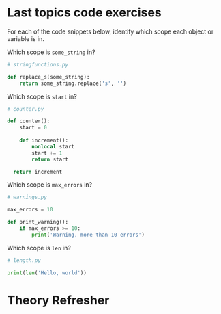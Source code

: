 # Last topics code exercises

For each of the code snippets below, identify which scope each object or variable is in.

Which scope is `some_string` in?
```python
# stringfunctions.py

def replace_s(some_string):
	return some_string.replace('s', '')
```

Which scope is `start` in?
```python
# counter.py

def counter():
	start = 0
	
	def increment():
		nonlocal start
		start += 1
		return start

  return increment
```

Which scope is `max_errors` in?
```python
# warnings.py

max_errors = 10

def print_warning():
	if max_errors >= 10:
		print('Warning, more than 10 errors')
```

Which scope is `len` in?
```python
# length.py

print(len('Hello, world'))
```
# Theory Refresher

